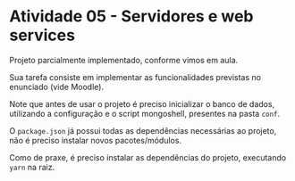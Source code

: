 # Atividade 05 - Servidores e web services

Projeto parcialmente implementado, conforme vimos em aula.

Sua tarefa consiste em implementar as funcionalidades previstas no enunciado (vide Moodle).

Note que antes de usar o projeto é preciso inicializar o banco de dados, utilizando a configuração e o script mongoshell, presentes na pasta `conf`.

O `package.json` já possui todas as dependências necessárias ao projeto, não é preciso instalar novos pacotes/módulos.

Como de praxe, é preciso instalar as dependências do projeto, executando `yarn` na raiz.
